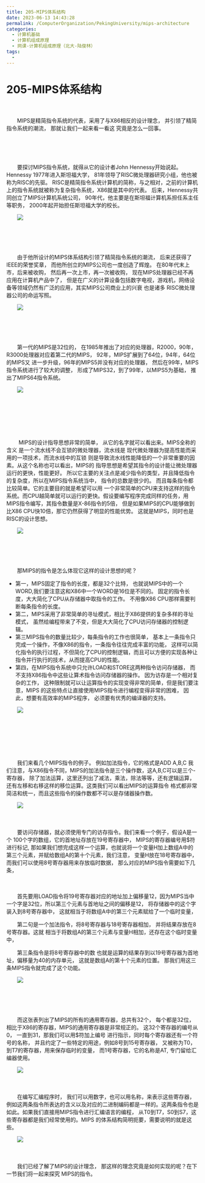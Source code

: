 ```yaml
---
title: 205-MIPS体系结构
date: 2023-06-13 14:43:28
permalink: /ComputerOrganization/PekingUniversity/mips-architecture
categories:
  - 计算机基础
  - 计算机组成原理
  - 网课-计算机组成原理（北大-陆俊林）
tags:
  - 
---
```

# 205-MIPS体系结构

　　‍

　　MIPS是精简指令系统的代表，采用了与X86相反的设计理念， 并引领了精简指令系统的潮流， 那就让我们一起来看一看这 究竟是怎么一回事。
<!-- more -->
　　‍

　　‍

　　要探讨MIPS指令系统，就得从它的设计者John Hennessy开始说起。 Hennessy 1977年进入斯坦福大学， 81年领导了RISC微处理器研究小组，他也被称为RISC的先驱。 RISC是精简指令系统计算机的简称，与之相对，之前的计算机上的指令系统就被称为复杂指令系统，X86就是其中的代表。 后来，Hennessy共同创立了MIPS计算机系统公司， 90年代，他主要是在斯坦福计算机系担任系主任等职务， 2000年起开始担任斯坦福大学的校长。 

　　![](https://image.peterjxl.com/blog/image-20220918163412-nhs0wp7.png)

　　‍

　　‍

　　由于他所设计的MIPS体系结构引领了精简指令系统的潮流， 后来还获得了IEEE的荣誉奖章， 而他所创立的MIPS公司也一度创造了辉煌。 在80年代末上市，后来被收购， 然后再一次上市，再一次被收购， 现在MIPS处理器已经不再应用在计算机产品中了， 但是在广义的计算设备包括数字电视，游戏机，网络设备等领域仍然有广泛的应用，其实MIPS公司商业上的兴衰 也是诸多 RISC微处理器公司的命运写照。 

　　![](https://image.peterjxl.com/blog/image-20220918163452-jeszaca.png)

　　‍

　　‍

　　第一代的MIPS是32位的， 在1985年推出了对应的处理器，R2000，90年， R3000处理器对应着第二代的MIPS， 92年，MIPS扩展到了64位，94年，64位的MIPS又 进一步升级，96年的MIPS5并没有对应的处理器， 然后在99年，MIPS指令系统进行了较大的调整， 形成了MIPS32，到了99年，以MIPS5为基础， 推出了MIPS64指令系统。

　　![](https://image.peterjxl.com/blog/image-20220918163540-3m7h4xz.png)

　　‍

　　‍

　　‍

　　 MIPS的设计指导思想非常的简单， 从它的名字就可以看出来。MIPS全称的含义 是一个流水线不会互锁的微处理器，流水线是 现代微处理器为提高性能而采用的一项技术，而流水线中的互锁 则是导致流水线性能降低的一个非常重要的因素。从这个名称也可以看出，MIPS的 指导思想是希望其指令的设计能让微处理器运行的更快，性能更好。 所以它主要的关注点是减少指令的类型，并且降低指令的复杂度，所以在MIPS指令系统当中， 指令的总数是很少的。 而且每条指令都比较简单。它的主要目的就是希望可以用 一个非常简单的CPU来支持这样的指令系统。而CPU越简单就可以运行的更快。假设要编写程序完成同样的任务，用MIPS指令编写，其指令数量是X-86指令的5倍， 但是如果MIPS的CPU能够做到比X86 CPU快10倍，那它仍然获得了明显的性能优势。 这就是MIPS，同时也是RISC的设计思想。 

　　![](https://image.peterjxl.com/blog/image-20220918163709-mis43go.png)

　　‍

　　‍

　　那MIPS的指令是怎么体现它这样的设计思想的呢？ 

* 第一，MIPS固定了指令的长度，都是32个比特， 也就说MIPS中的一个WORD,我们要注意这和X86中一个WORD是16位是不同的。 固定的指令长度，大大简化了CPU从存储器中取指令的工作。 不用像X86 CPU那样需要判断每条指令的长度。
* 第二，MIPS采用了非常简单的寻址模式，相比于X86提供的复杂多样的寻址模式， 虽然给编程带来了不变，但是大大简化了CPU访问存储器的控制逻辑。
* 第三MIPS指令的数量比较少，每条指令的工作也很简单， 基本上一条指令只完成一个操作，不像X86的指令，一条指令往往完成丰富的功能， 这样可以简化指令的执行过程，不但简化了CPU的控制逻辑，而且可以方便的实现各种让指令并行执行的技术，从而提高CPU的性能。
* 第四，在MIPS指令系统中只允许LOAD和STORE这两种指令访问存储器， 而不支持X86指令中这些让算术指令访问存储器的操作。 因为访存是一个相对复杂的工作， 这种限制就可以让运算指令的实现变得非常的简单，但是我们要注意，MIPS 的这些特点让直接使用MIPS指令进行编程变得非常的困难， 因此，想要有高效率的MIPS程序， 必须要有优秀的编译器的支持。

　　![](https://image.peterjxl.com/blog/image-20220918163858-n2uxoz4.png)

　　‍

　　‍

　　‍

　　我们来看几个MIPS指令的例子。 例如加法指令，它的格式是ADD A,B,C 我们注意，与X86指令不同，MIPS的加法指令是三个操作数，这A,B,C可以是三个- 寄存器， 除了加法运算，这里还列出了减法，乘法，除法等等，还有逻辑运算， 还有左移和右移这样的移位运算。这类我们可以看出MIPS的运算指令 格式都非常简洁和统一，而且这些指令的操作数都不可以是存储器操作数。 

　　![](https://image.peterjxl.com/blog/image-20220918163935-pcspfxb.png)

　　‍

　　要访问存储器，就必须使用专门的访存指令。我们来看一个例子，假设A是一个 100个字的数组，它的首地址存放在19号寄存器中， MIPS的寄存器编号用\$符进行标记, 那如果我们想完成这样一个运算，也就说将一个变量H加上数组A中的第三个元素，并赋给数组A的第十个元素，我们注意， 变量H放在18号寄存器中，而我们可以使用8号寄存器用来存放临时数据， 那么对应的MIPS指令需要如下几条，

　　‍

　　首先要用LOAD指令将19号寄存器对应的地址加上偏移量12，因为MIPS当中 一个字是32位，所以第三个元素与首地址之间的偏移是12， 将存储器中的这个字装入到8号寄存器中， 这就相当于将数组A中的第三个元素赋给了一个临时变量， 

　　第二句是一个加法指令，将8号寄存器与18号寄存器相加， 并将结果存放在8号寄存器。这就 相当于将数组A的第三个元素与变量H相加，还存在这个临时变量中， 

　　第三条指令是将8号寄存器中的数 也就是运算的结果存到以19号寄存器为首地址，偏移量为40的内存单元， 这就是数组A的第十个元素的位置。 那我们用这三条MIPS指令就完成了这个功能。 

　　![](https://image.peterjxl.com/blog/image-20220918164122-m5cpxkd.png)

　　‍

　　‍

　　而这张表列出了MIPS的所有的通用寄存器，总共有32个， 每个都是32位，相比于X86的寄存器，MIPS的通用寄存器是非常规正的。 这32个寄存器的编号从0， 一直到31，那我们可以用$符加上编号 进行指示，同时每个寄存器还有一个符号的名称， 并且约定了一些特定的用途，例如8号到15号寄存器， 又被称为T0，到T7的寄存器，用来保存临时的变量， 而1号寄存器，它的名称是AT, 专门留给汇编器使用。

　　![](https://image.peterjxl.com/blog/image-20220918164215-t563pyn.png)

　　‍

　　在编写汇编程序时， 我们可以用数字，也可以用名称，来表示这些寄存器，例如这两条指令所表达的含义以及对应的二进制编码都是一样的。这两条指令也是如此。如果我们直接用MIPS指令进行汇编语言的编程， 从T0到T7，S0到S7，这些寄存器都是我们经常使用的。MIPS 的体系结构简明扼要，需要说明的就是这些。

　　![](https://image.peterjxl.com/blog/image-20220918164253-wz8pt00.png)

　　‍

　　我们已经了解了MIPS的设计理念， 那这样的理念究竟是如何实现的呢？在下一节我们将一起来探究 MIPS的指令。

　　‍

　　‍

　　‍
